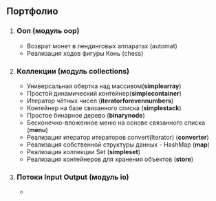## Портфолио
1. ### Ооп (модуль oop)
    * Возврат монет в лендинговых аппаратах (automat)
    * Реализация ходов фигуры Конь (chess)
2. ###  Коллекции (модуль collections)  
    * Универсальная обертка над массивом(**simplearray**)
    * Простой динамический контейнер(**simplecontainer**)
    * Итератор чётных чисел (**iteratorforevennumbers**)
    * Контейнер на базе связанного списка (**simplestack**)
    * Простое бинарное дерево (**binarynode**)
    * Бесконечно-вложенное меню на основе связанного списка (**menu**)
    * Реализация итератор итераторов convert(Iterator<Iterator>) (**converter**)
    * Реализация собственной структуры данных - HashMap (**map**)
    * Реализация коллекции Set (**simpleset**)
    * Реализация контейнеров для хранения объектов (**store**)
3. ### Потоки Input Output (модуль io)
     * 
